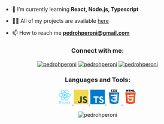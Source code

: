 - 🌱 I’m currently learning **React, Node.js, Typescript**
- 👨‍💻 All of my projects are available [here](https://github.com/pedrohperoni?tab=repositories)

- 📫 How to reach me **pedrohperoni@gmail.com**

<h3 align="center">Connect with me:</h3>
<p align="center">
<a href="https://linkedin.com/in/pedrohperoni" target="blank"><img align="center" src="https://cdn.jsdelivr.net/npm/simple-icons@3.0.1/icons/linkedin.svg" alt="pedrohperoni" height="30" width="40" /></a>
<a href="https://dribbble.com/pedrohperoni" target="blank"><img align="center" src="https://cdn.jsdelivr.net/npm/simple-icons@3.0.1/icons/dribbble.svg" alt="pedrohperoni" height="30" width="40" /></a>
<a href="https://www.hackerrank.com/pedrohperoni" target="blank"><img align="center" src="https://cdn.jsdelivr.net/npm/simple-icons@3.0.1/icons/hackerrank.svg" alt="pedrohperoni" height="30" width="40" /></a>
</p>

<h3 align="center">Languages and Tools:</h3>
<p align="center">   
    <a href="https://reactjs.org/" target="_blank"> <img src="https://raw.githubusercontent.com/devicons/devicon/master/icons/react/react-original-wordmark.svg" alt="react" width="40" height="40"/> </a> 
  <a href="https://developer.mozilla.org/en-US/docs/Web/JavaScript" target="_blank"> <img src="https://raw.githubusercontent.com/devicons/devicon/master/icons/javascript/javascript-original.svg" alt="javascript" width="40" height="40"/> </a> 
    <a href="https://www.typescriptlang.org/" target="_blank"> <img src="https://raw.githubusercontent.com/devicons/devicon/master/icons/typescript/typescript-original.svg" alt="typescript" width="40" height="40"/> </a>
  <a href="https://www.w3schools.com/css/" target="_blank"> <img src="https://raw.githubusercontent.com/devicons/devicon/master/icons/css3/css3-original-wordmark.svg" alt="css3" width="40" height="40"/> </a>
  <a href="https://www.w3.org/html/" target="_blank"> <img src="https://raw.githubusercontent.com/devicons/devicon/master/icons/html5/html5-original-wordmark.svg" alt="html5" width="40" height="40"/> </a>


<p align="center"><img align="center" src="https://github-readme-stats.vercel.app/api/top-langs?username=pedrohperoni&show_icons=true&locale=en&layout=compact" alt="pedrohperoni" /></p>

    


